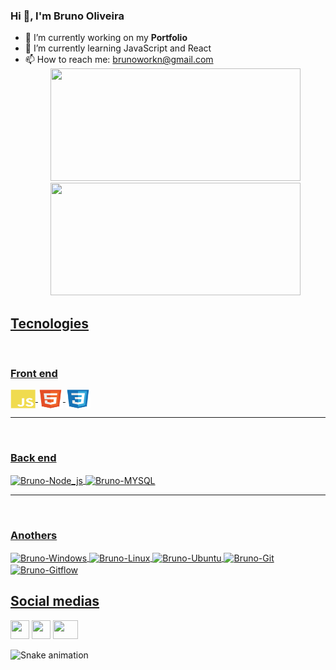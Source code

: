 ### Hi 👋, I'm Bruno Oliveira


- 🔭 I’m currently working on my **Portfolio**
- 🌱 I’m currently learning  JavaScript and React
- 📫 How to reach me: brunoworkn@gmail.com
  <div align="center">
  <a href="https://github.com/BrunoMatth">
  <img height="180em" width="400em" src="https://github-readme-stats.vercel.app/api?username=BrunoMatth&show_icons=true&theme=dracula&include_all_commits=true&count_private=true"/>
  <img height="180em" width="400em" src="https://github-readme-stats.vercel.app/api/top-langs/?username=BrunoMatth&layout=compact&langs_count=7&theme=dracula"/>
</div>
  <h2>Tecnologies</h2>
<div style="display: inline_block"><br>
  <h3>Front end</h3>
  <img align="center" alt="Bruno-Js" height="30" width="40" src="https://raw.githubusercontent.com/devicons/devicon/master/icons/javascript/javascript-plain.svg">
  <img align="center" alt="Bruno-HTML" height="30" width="40" src="https://raw.githubusercontent.com/devicons/devicon/master/icons/html5/html5-original.svg">
  <img align="center" alt="Bruno-CSS" height="30" width="40" src="https://raw.githubusercontent.com/devicons/devicon/master/icons/css3/css3-original.svg">
</div>
  <hr>
<div style="display: inline_block"><br>
  <h3>Back end</h3>
  <img align="center" alt="Bruno-Node_js" height="30" width="40" src="https://cdn.jsdelivr.net/gh/devicons/devicon/icons/nodejs/nodejs-original.svg">
  <img align="center" alt="Bruno-MYSQL" height="30" width="40" src="https://cdn.jsdelivr.net/gh/devicons/devicon/icons/mysql/mysql-original.svg">
  </div>
  <hr>
<div style="display: inline_block"><br>
  <h3>Anothers</h3>
  <img align="center" alt="Bruno-Windows" height="40" width="40" src="https://cdn.jsdelivr.net/gh/devicons/devicon/icons/windows8/windows8-original.svg">
  <img align="center" alt="Bruno-Linux" height="30" width="40" src="https://cdn.jsdelivr.net/gh/devicons/devicon/icons/linux/linux-original.svg">
  <img align="center" alt="Bruno-Ubuntu" height="30" width="40" src="https://cdn.jsdelivr.net/gh/devicons/devicon/icons/ubuntu/ubuntu-plain.svg">
  <img align="center" alt="Bruno-Git" height="30" width="40" src="https://cdn.jsdelivr.net/gh/devicons/devicon/icons/git/git-original.svg">
  <img align="center" alt="Bruno-Gitflow" height="30" width="40" src="https://cdn.jsdelivr.net/gh/devicons/devicon/icons/github/github-original.svg">
  
  ##
  
  <h2>Social medias</h2>
<div> 
  <a href="https://www.instagram.com/mttknu/" target="_blank"><img height="30" width="30" src="https://cdn-icons-png.flaticon.com/512/174/174855.png" target="_blank"></a>
  <a href = "mailto:brunoworkn@gmail.com"><img height="30" width="30" src="https://cdn-icons-png.flaticon.com/512/5968/5968534.png" target="_blank"></a>
  <a href="https://www.linkedin.com/in/bruno-matheus-medeiros-56aba5181/" target="_blank"><img height="30" width="40" src="https://cdn.jsdelivr.net/gh/devicons/devicon/icons/linkedin/linkedin-original.svg" target="_blank"></a> 
 
  ![Snake animation](https://github.com/LuanPBS98/LuanPBS98/blob/output/github-contribution-grid-snake.svg)
 
</div>
